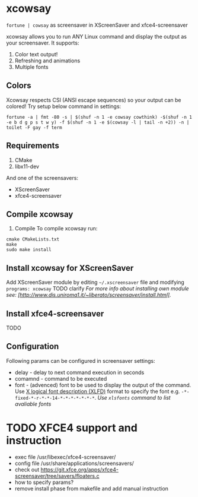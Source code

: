 # xcowsay
`fortune | cowsay` as screensaver in XScreenSaver and xfce4-screensaver

xcowsay allows you to run ANY Linux command and display the output as your screensaver.
It supports:
1. Color text output!
2. Refreshing and animations
3. Multiple fonts

## Colors
Xcowsay respects CSI (ANSI escape sequences) so your output can be colored!
Try setup below command in settings:

```fortune -a | fmt -80 -s | $(shuf -n 1 -e cowsay cowthink) -$(shuf -n 1 -e b d g p s t w y) -f $(shuf -n 1 -e $(cowsay -l | tail -n +2)) -n | toilet -F gay -f term```

## Requirements
1. CMake
2. libx11-dev

And one of the screensavers:
- XScreenSaver
- xfce4-screensaver

## Compile xcowsay
1. Compile
To compile xcowsay run:
```
cmake CMakeLists.txt
make
sudo make install
```

## Install xcowsay for XScreenSaver
Add XScreenSaver module by editing `~/.xscreensaver` file and modifying `programs: xcowsay` TODO clarify
*For more info about installing own module see: [http://www.dis.uniroma1.it/~liberato/screensaver/install.html].*

## Install xfce4-screensaver
TODO

## Configuration
Following params can be configured in screensaver settings:
* delay - delay to next command execution in seconds
* comamnd - command to be executed
* font - (advenced) font to be used to display the output of the command. Use [X logical font description (XLFD)](https://en.wikipedia.org/wiki/X_logical_font_description) format to specify the font e.g. `-*-fixed-*-r-*-*-14-*-*-*-*-*-*-*`.
  *Use `xlsfonts` command to list avaliable fonts*
  
# TODO XFCE4 support and instruction
- exec file /usr/libexec/xfce4-screensaver/
- config file /usr/share/applications/screensavers/
- check out https://git.xfce.org/apps/xfce4-screensaver/tree/savers/floaters.c
- how to specify params?
- remove install phase from makefile and add manual instruction
